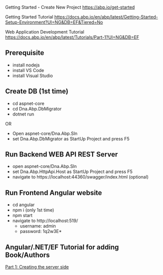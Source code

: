 Getting Started - Create New Project
https://abp.io/get-started



Getting Started Tutorial
https://docs.abp.io/en/abp/latest/Getting-Started-Setup-Environment?UI=NG&DB=EF&Tiered=No

Web Application Development Tutorial
https://docs.abp.io/en/abp/latest/Tutorials/Part-1?UI=NG&DB=EF

## Prerequisite 
- install nodejs
- install VS Code
- install Visual Studio

## Create DB (1st time)
- cd aspnet-core
- cd Dna.Abp.DbMigrator
- dotnet run

OR
- Open aspnet-core/Dna.Abp.Sln
- set Dna.Abp.DbMigrator as StartUp Project and press F5

## Run Backend WEB API REST Server
- open aspnet-core/Dna.Abp.Sln
- set Dna.Abp.HttpApi.Host as StartUp Project and press F5
- navigate to https://localhost:44360/swagger/index.html (optional)

## Run Frontend Angular website
- cd angular
- npm i (only 1st time)
- npm start
- navigate to http://localhost:519/
    - username: admin
    - password: 1q2w3E*

## Angular/.NET/EF Tutorial for adding Book/Authors

[Part 1: Creating the server side](/docs/01-creating-the-server-side.md)
